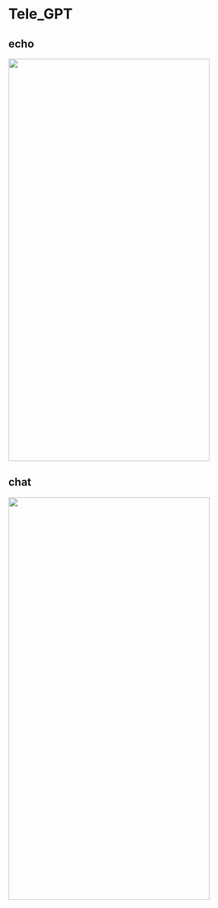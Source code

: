 # Tele_GPT
## echo 
<img src="https://github.com/jioji0/Tele_GPT/assets/86821510/ecd542a9-c9cb-4919-b372-ad579b8b96a9.png"  width="400" height="800"/>

## chat
<img src="https://github.com/jioji0/Tele_GPT/assets/86821510/8137833c-2ebc-4d99-8381-621b83b64acc.png"  width="400" height="800"/>


